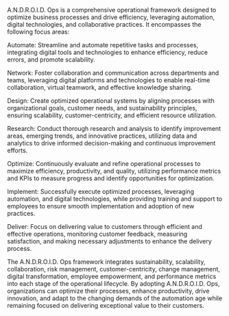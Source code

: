 A.N.D.R.O.I.D. Ops is a comprehensive operational framework designed to optimize business processes and drive efficiency, leveraging automation, digital technologies, and collaborative practices. It encompasses the following focus areas:

Automate: Streamline and automate repetitive tasks and processes, integrating digital tools and technologies to enhance efficiency, reduce errors, and promote scalability.

Network: Foster collaboration and communication across departments and teams, leveraging digital platforms and technologies to enable real-time collaboration, virtual teamwork, and effective knowledge sharing.

Design: Create optimized operational systems by aligning processes with organizational goals, customer needs, and sustainability principles, ensuring scalability, customer-centricity, and efficient resource utilization.

Research: Conduct thorough research and analysis to identify improvement areas, emerging trends, and innovative practices, utilizing data and analytics to drive informed decision-making and continuous improvement efforts.

Optimize: Continuously evaluate and refine operational processes to maximize efficiency, productivity, and quality, utilizing performance metrics and KPIs to measure progress and identify opportunities for optimization.

Implement: Successfully execute optimized processes, leveraging automation, and digital technologies, while providing training and support to employees to ensure smooth implementation and adoption of new practices.

Deliver: Focus on delivering value to customers through efficient and effective operations, monitoring customer feedback, measuring satisfaction, and making necessary adjustments to enhance the delivery process.

The A.N.D.R.O.I.D. Ops framework integrates sustainability, scalability, collaboration, risk management, customer-centricity, change management, digital transformation, employee empowerment, and performance metrics into each stage of the operational lifecycle. By adopting A.N.D.R.O.I.D. Ops, organizations can optimize their processes, enhance productivity, drive innovation, and adapt to the changing demands of the automation age while remaining focused on delivering exceptional value to their customers.
